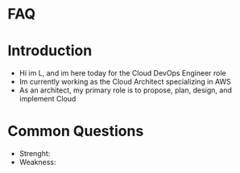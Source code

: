 # FAQ

# Introduction
- Hi im L, and im here today for the Cloud DevOps Engineer role
- Im currently working as the Cloud Architect specializing in AWS
- As an architect, my primary role is to propose, plan, design, and implement Cloud

# Common Questions
- Strenght: 
- Weakness: 
